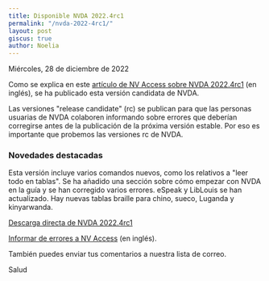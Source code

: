 ```yaml
---
title: Disponible NVDA 2022.4rc1
permalink: "/nvda-2022-4rc1/"
layout: post
giscus: true
author: Noelia
---
```


<footer>Miércoles, 28 de diciembre de 2022</footer>

Como se explica en este [artículo de NV Access sobre NVDA 2022.4rc1](https://www.nvaccess.org/post/nvda-2022-4rc1/) (en inglés), se ha publicado esta versión candidata de NVDA.

Las versiones "release candidate" (rc) se publican para que las personas usuarias de NVDA colaboren informando sobre errores que deberían corregirse antes de la publicación de la próxima versión estable. Por eso es importante que probemos las versiones rc de NVDA.

### Novedades destacadas

Esta versión incluye varios comandos nuevos, como los relativos a "leer todo en tablas". Se ha añadido una sección sobre cómo empezar con NVDA en la guía y se han corregido varios errores. eSpeak y LibLouis se han actualizado. Hay nuevas tablas braille para chino, sueco, Luganda y kinyarwanda.

[Descarga directa de NVDA 2022.4rc1](https://www.nvaccess.org/files/nvda/releases/2022.4rc1/nvda_2022.4rc1.exe)

[Informar de errores a NV Access](https://github.com/nvaccess/nvda/issues) (en inglés).

También puedes enviar tus comentarios a nuestra lista de correo.

Salud

